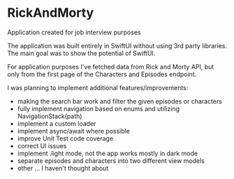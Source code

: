 # RickAndMorty
Application created for job interview purposes

The application was built entirely in SwiftUI without using 3rd party libraries. The main goal was to show the potential of SwiftUI.

For application purposes I've fetched data from Rick and Morty API, but only from the first page of the Characters and Episodes endpoint. 

I was planning to implement additional features/improvements:
- making the search bar work and filter the given episodes or characters
- fully implement navigation based on enums and utilizing NavigationStack(path)
- implement a custom loader
- implement async/await where possible
- improve Unit Test code coverage
- correct UI issues
- implement .light mode, not the app works mostly in dark mode
- separate episodes and characters into two different view models
- other ... I haven't thought about
